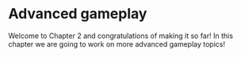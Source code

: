 # Advanced gameplay
Welcome to Chapter 2 and congratulations of making it so far! In this chapter we are going to work on more advanced gameplay topics! 